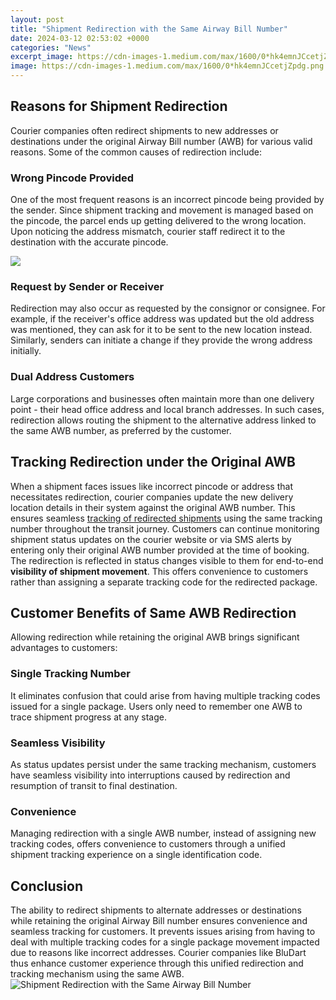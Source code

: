 ```yaml
---
layout: post
title: "Shipment Redirection with the Same Airway Bill Number"
date: 2024-03-12 02:53:02 +0000
categories: "News"
excerpt_image: https://cdn-images-1.medium.com/max/1600/0*hk4emnJCcetjZpdg.png
image: https://cdn-images-1.medium.com/max/1600/0*hk4emnJCcetjZpdg.png
---
```


## Reasons for Shipment Redirection
Courier companies often redirect shipments to new addresses or destinations under the original Airway Bill number (AWB) for various valid reasons. Some of the common causes of redirection include:
### Wrong Pincode Provided
One of the most frequent reasons is an incorrect pincode being provided by the sender. Since shipment tracking and movement is managed based on the pincode, the parcel ends up getting delivered to the wrong location. Upon noticing the address mismatch, courier staff redirect it to the destination with the accurate pincode.

![](http://info.baliintercontcargo.com/wp-content/uploads/2015/07/19813259.png)
### Request by Sender or Receiver  
Redirection may also occur as requested by the consignor or consignee. For example, if the receiver's office address was updated but the old address was mentioned, they can ask for it to be sent to the new location instead. Similarly, senders can initiate a change if they provide the wrong address initially.
### Dual Address Customers
Large corporations and businesses often maintain more than one delivery point - their head office address and local branch addresses. In such cases, redirection allows routing the shipment to the alternative address linked to the same AWB number, as preferred by the customer.
## Tracking Redirection under the Original AWB
When a shipment faces issues like incorrect pincode or address that necessitates redirection, courier companies update the new delivery location details in their system against the original AWB number. This ensures seamless [tracking of redirected shipments](https://store.fi.io.vn/play-well-with-others-otter-lover-animal-marine-biologist-1) using the same tracking number throughout the transit journey.
Customers can continue monitoring shipment status updates on the courier website or via SMS alerts by entering only their original AWB number provided at the time of booking. The redirection is reflected in status changes visible to them for end-to-end **visibility of shipment movement**. This offers convenience to customers rather than assigning a separate tracking code for the redirected package.
## Customer Benefits of Same AWB Redirection
Allowing redirection while retaining the original AWB brings significant advantages to customers:
### Single Tracking Number 
It eliminates confusion that could arise from having multiple tracking codes issued for a single package. Users only need to remember one AWB to trace shipment progress at any stage.
### Seamless Visibility
As status updates persist under the same tracking mechanism, customers have seamless visibility into interruptions caused by redirection and resumption of transit to final destination. 
### Convenience 
Managing redirection with a single AWB number, instead of assigning new tracking codes, offers convenience to customers through a unified shipment tracking experience on a single identification code.
## Conclusion
The ability to redirect shipments to alternate addresses or destinations while retaining the original Airway Bill number ensures convenience and seamless tracking for customers. It prevents issues arising from having to deal with multiple tracking codes for a single package movement impacted due to reasons like incorrect addresses. Courier companies like BluDart thus enhance customer experience through this unified redirection and tracking mechanism using the same AWB.
![Shipment Redirection with the Same Airway Bill Number](https://cdn-images-1.medium.com/max/1600/0*hk4emnJCcetjZpdg.png)